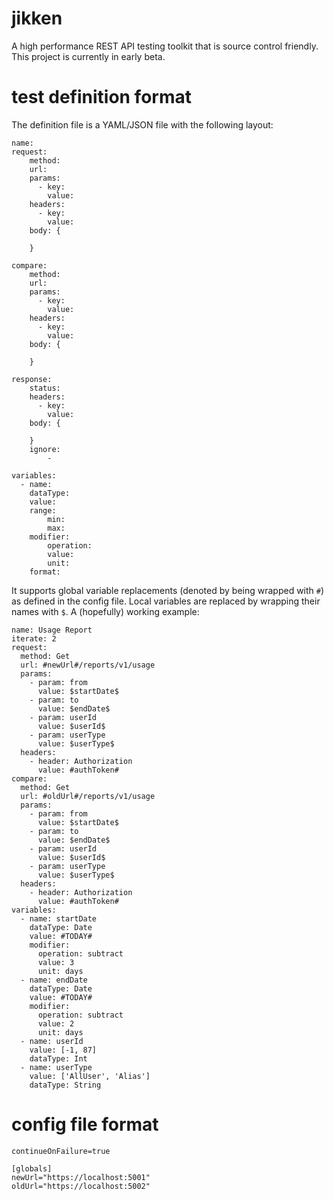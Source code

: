 # jikken
A high performance REST API testing toolkit that is source control friendly. This project is currently in early beta.

# test definition format

The definition file is a YAML/JSON file with the following layout:

```
name:
request:
    method:
    url:
    params:
      - key:
        value:
    headers:
      - key:
        value:
    body: {

    }
    
compare:
    method:
    url:
    params: 
      - key:
        value:
    headers:
      - key:
        value:
    body: {

    }
    
response: 
    status:
    headers:
      - key:
        value:
    body: {

    }
    ignore:
        - 

variables:
  - name: 
    dataType:
    value: 
    range:
        min:
        max:
    modifier:
        operation: 
        value: 
        unit: 
    format:
```

It supports global variable replacements (denoted by being wrapped with `#`) as defined in the config file. Local variables are replaced by wrapping their names with `$`.
A (hopefully) working example:

```
name: Usage Report
iterate: 2
request:
  method: Get
  url: #newUrl#/reports/v1/usage
  params:
    - param: from
      value: $startDate$
    - param: to
      value: $endDate$
    - param: userId
      value: $userId$
    - param: userType
      value: $userType$
  headers:
    - header: Authorization
      value: #authToken#
compare:
  method: Get
  url: #oldUrl#/reports/v1/usage
  params:
    - param: from
      value: $startDate$
    - param: to
      value: $endDate$
    - param: userId
      value: $userId$
    - param: userType
      value: $userType$
  headers:
    - header: Authorization
      value: #authToken#
variables:
  - name: startDate
    dataType: Date
    value: #TODAY#
    modifier:
      operation: subtract
      value: 3
      unit: days
  - name: endDate
    dataType: Date
    value: #TODAY#
    modifier:
      operation: subtract
      value: 2
      unit: days
  - name: userId
    value: [-1, 87]
    dataType: Int
  - name: userType
    value: ['AllUser', 'Alias']
    dataType: String
```

# config file format

```[settings]
continueOnFailure=true

[globals]
newUrl="https://localhost:5001"
oldUrl="https://localhost:5002"
```